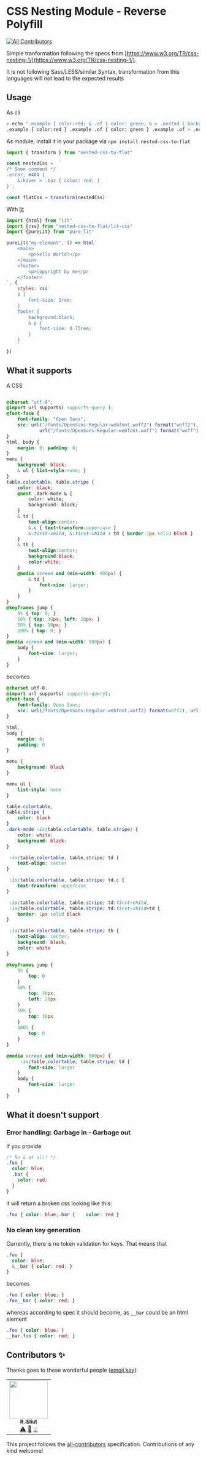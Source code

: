 # CSS Nesting Module - Reverse Polyfill
<!-- ALL-CONTRIBUTORS-BADGE:START - Do not remove or modify this section -->
[![All Contributors](https://img.shields.io/badge/all_contributors-1-orange.svg?style=flat-square)](#contributors-)
<!-- ALL-CONTRIBUTORS-BADGE:END -->

Simple tranformation following the specs from [https://www.w3.org/TR/css-nesting-1/](https://www.w3.org/TR/css-nesting-1/).

It is not following Sass/LESS/similar Syntax, transformation from this languages will not lead to the expected results

## Usage

As cli

```bash
> echo ".example { color:red; & .of { color: green; & > .nested { background-color:red } } }" | npx nested-css-to-flat 
.example { color:red } .example .of { color: green } .example .of > .nested { background-color:red }
```

As module, install it in your package via `npm install nested-css-to-flat`

```js
import { transform } from "nested-css-to-flat"

const nestedCss =  `
/* Some comment */
.error, #404 {
    &:hover > .baz { color: red; }
}`;

const flatCss = transform(nestedCss)
```

With [lit](https://lit.dev)

```js
import {html} from "lit"
import {css} from "nested-css-to-flat/lit-css"
import {pureLit} from "pure-lit"

pureLit("my-element", () => html`
    <main>
        <p>Hello World!</p>
    </main>
    <footer> 
        <p>Copyright by me</p>
    </footer>
`, {
    styles: css`
    p {
        font-size: 1rem;
    }
    footer {
        background:black;
        & p {
            font-size: 0.75rem;
        }
    }
    `
})
```

## What it supports

A CSS

```css

@charset "utf-8";
@import url supports( supports-query );
@font-face {
    font-family: "Open Sans";
    src: url("/fonts/OpenSans-Regular-webfont.woff2") format("woff2"),
            url("/fonts/OpenSans-Regular-webfont.woff") format("woff");
}
html, body {
    margin: 0; padding: 0;
}
menu {
    background: black;
    & ul { list-style:none; }
}
table.colortable, table.stripe {
    color: black;
    @nest .dark-mode & {
        color: white;
        background: black; 
    }
    & td {
        text-align:center;
        &.c { text-transform:uppercase }
        &:first-child, &:first-child + td { border:1px solid black }
    }
    & th {
        text-align:center;
        background:black;
        color:white;
    }
    @media screen and (min-width: 900px) {
        & td {
            font-size: larger;
        }
    }
}
@keyframes jump {
    0% { top: 0; }
    50% { top: 30px; left: 20px; }
    50% { top: 10px; }
    100% { top: 0; }
}
@media screen and (min-width: 900px) {
    body {
        font-size: larger;
    }
}
```

becomes

```css
@charset utf-8;
@import url supports( supports-query);
@font-face {
	font-family: Open Sans;
	src: url(/fonts/OpenSans-Regular-webfont.woff2) format(woff2), url(/fonts/OpenSans-Regular-webfont.woff) format(woff)
}

html,
body {
	margin: 0;
	padding: 0
}

menu {
	background: black
}

menu ul {
	list-style: none
}

table.colortable,
table.stripe {
	color: black
}
.dark-mode :is(table.colortable, table.stripe) {
    color: white;
    background: black; 
}

 :is(table.colortable, table.stripe) td {
	text-align: center
}

 :is(table.colortable, table.stripe) td.c {
	text-transform: uppercase
}

 :is(table.colortable, table.stripe) td:first-child,
 :is(table.colortable, table.stripe) td:first-child+td {
	border: 1px solid black
}

 :is(table.colortable, table.stripe) th {
	text-align: center;
	background: black;
	color: white
}

@keyframes jump {
	0% {
		top: 0
	}
	50% {
		top: 30px;
		left: 20px
	}
	50% {
		top: 10px
	}
	100% {
		top: 0
	}
}

@media screen and (min-width: 900px) {
	 :is(table.colortable, table.stripe) td {
		font-size: larger
	}
	body {
		font-size: larger
	}
}
```

## What it doesn't support
### Error handling: Garbage in - Garbage out

If you provide 

```css
/* No & at all! */
.foo {
  color: blue;
  .bar {
    color: red;
  }
}
```

it will return a broken css looking like this:

```css
.foo { color: blue;.bar {    color: red }
```

### No clean key generation

Currently, there is no token validation for keys. That means that 

```css
.foo {
  color: blue;
  &__bar { color: red; }
}
```

becomes

```css
.foo { color: blue; }
.foo__bar { color: red; }
```

whereas according to spec it should become, as `__bar` could be an html element 

```css
.foo { color: blue; }
__bar.foo { color: red; }
```

## Contributors ✨

Thanks goes to these wonderful people ([emoji key](https://allcontributors.org/docs/en/emoji-key)):

<!-- ALL-CONTRIBUTORS-LIST:START - Do not remove or modify this section -->
<!-- prettier-ignore-start -->
<!-- markdownlint-disable -->
<table>
  <tr>
    <td align="center"><a href="https://www.youtube.com/c/eliutdev"><img src="https://avatars.githubusercontent.com/u/63687573?v=4?s=100" width="100px;" alt=""/><br /><sub><b>R. Eliut</b></sub></a><br /><a href="https://github.com/MatthiasKainer/nested-css-to-flat/commits?author=eliutdev" title="Tests">⚠️</a> <a href="https://github.com/MatthiasKainer/nested-css-to-flat/commits?author=eliutdev" title="Documentation">📖</a> <a href="#example-eliutdev" title="Examples">💡</a></td>
  </tr>
</table>

<!-- markdownlint-restore -->
<!-- prettier-ignore-end -->

<!-- ALL-CONTRIBUTORS-LIST:END -->

This project follows the [all-contributors](https://github.com/all-contributors/all-contributors) specification. Contributions of any kind welcome!
